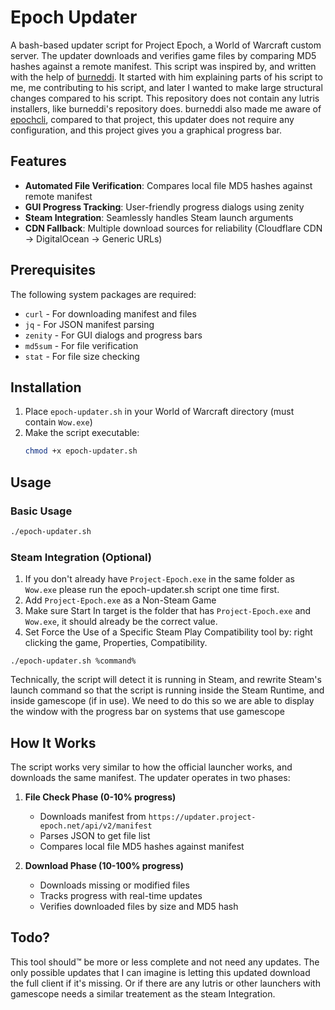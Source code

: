 # Epoch Updater

A bash-based updater script for Project Epoch, a World of Warcraft custom server. The updater downloads and verifies game files by comparing MD5 hashes against a remote manifest.
This script was inspired by, and written with the help of [burneddi](https://github.com/brndd). It started with him explaining parts of his script to me, me contributing to his script, and later I wanted to make large structural changes compared to his script. 
This repository does not contain any lutris installers, like burneddi's repository does.
burneddi also made me aware of [epochcli](https://git.burkey.co/eburk/epochcli), compared to that project, this updater does not require any configuration, and this project gives you a graphical progress bar.


## Features

- **Automated File Verification**: Compares local file MD5 hashes against remote manifest
- **GUI Progress Tracking**: User-friendly progress dialogs using zenity
- **Steam Integration**: Seamlessly handles Steam launch arguments
- **CDN Fallback**: Multiple download sources for reliability (Cloudflare CDN → DigitalOcean → Generic URLs)

## Prerequisites

The following system packages are required:
- `curl` - For downloading manifest and files
- `jq` - For JSON manifest parsing
- `zenity` - For GUI dialogs and progress bars
- `md5sum` - For file verification
- `stat` - For file size checking

## Installation

1. Place `epoch-updater.sh` in your World of Warcraft directory (must contain `Wow.exe`)
2. Make the script executable:
   ```bash
   chmod +x epoch-updater.sh
   ```

## Usage

### Basic Usage

```bash
./epoch-updater.sh
```

### Steam Integration (Optional)

1. If you don't already have `Project-Epoch.exe` in the same folder as `Wow.exe` please run the epoch-updater.sh script one time first.
2. Add `Project-Epoch.exe` as a Non-Steam Game
3. Make sure Start In target is the folder that has `Project-Epoch.exe` and `Wow.exe`, it should already be the correct value.
4. Set Force the Use of a Specific Steam Play Compatibility tool by: right clicking the game, Properties, Compatibility.

```
./epoch-updater.sh %command%
```

Technically, the script will detect it is running in Steam, and rewrite Steam's launch command so that the script is running inside the Steam Runtime, and inside gamescope (if in use). We need to do this so we are able to display the window with the progress bar on systems that use gamescope

## How It Works

The script works very similar to how the official launcher works, and downloads the same manifest.
The updater operates in two phases:

1. **File Check Phase (0-10% progress)**
   - Downloads manifest from `https://updater.project-epoch.net/api/v2/manifest`
   - Parses JSON to get file list
   - Compares local file MD5 hashes against manifest

2. **Download Phase (10-100% progress)**
   - Downloads missing or modified files
   - Tracks progress with real-time updates
   - Verifies downloaded files by size and MD5 hash

## Todo?

This tool should™ be more or less complete and not need any updates. 
The only possible updates that I can imagine is letting this updated download the full client if it's missing.
Or if there are any lutris or other launchers with gamescope needs a similar treatement as the steam Integration.
